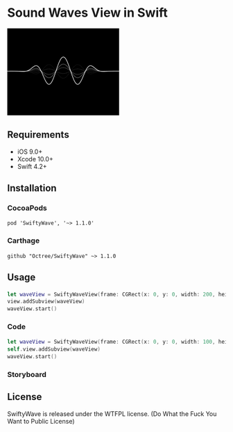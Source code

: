 # Sound Waves View in Swift

![Capture.GIF](./images/capture.gif)

## Requirements

* iOS 9.0+
* Xcode 10.0+
* Swift 4.2+

## Installation

### CocoaPods

```
pod 'SwiftyWave', '~> 1.1.0'

```

### Carthage

```
github "Octree/SwiftyWave" ~> 1.1.0
```

## Usage

```swift
let waveView = SwiftyWaveView(frame: CGRect(x: 0, y: 0, width: 200, height: 100))
view.addSubview(waveView)
waveView.start()
```

### Code

```swift
let waveView = SwiftyWaveView(frame: CGRect(x: 0, y: 0, width: 100, height: 50))
self.view.addSubview(waveView)
waveView.start()
```

### Storyboard


## License

SwiftyWave is released under the WTFPL license. (Do What the Fuck You Want to Public License)

